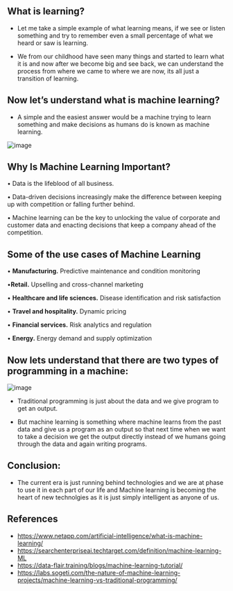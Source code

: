 ## What is learning?

- Let me take a simple example of what learning means, if we see or listen something and try to remember even a small percentage of what we heard or saw is learning.

- We from our childhood have seen many things and started to learn what it is and now after we become big and see back, we can understand the process from where we came to where we are now, its all just a transition of learning.


## Now let’s understand what is machine learning?

- A simple and the easiest answer would be a machine trying to learn something and make decisions as humans do is known as machine learning. 

![image](https://user-images.githubusercontent.com/63282184/135023304-5bfb4e84-a75a-4cef-aa22-bbf7949787d4.png)

## Why Is Machine Learning Important?

•	Data is the lifeblood of all business.

•	Data-driven decisions increasingly make the difference between keeping up with competition or falling further behind. 

•	Machine learning can be the key to unlocking the value of corporate and customer data and enacting decisions that keep a company ahead of the competition.


## Some of the use cases of Machine Learning 

•	**Manufacturing.** Predictive maintenance and condition monitoring

•**Retail.** Upselling and cross-channel marketing

•	**Healthcare and life sciences.** Disease identification and risk satisfaction

•	**Travel and hospitality.** Dynamic pricing

•	**Financial services.** Risk analytics and regulation

•	**Energy.** Energy demand and supply optimization 

## Now lets understand that there are two types of programming in a machine:

![image](https://user-images.githubusercontent.com/63282184/135040238-e7619395-8012-44a7-b71f-e090644717bd.png)

- Traditional programming is just about the data and we give program to get an output.

- But machine learning is something where machine learns from the past data and give us a program as an output so that next time when we want to take a decision we get the output directly instead of we humans going through the data and again writing programs. 

## Conclusion:

- The current era is just running behind technologies and we are at phase to use it in each part of our life and Machine learning is becoming the heart of new technolgies as it is just simply intelligent as anyone of us. 

## References

- https://www.netapp.com/artificial-intelligence/what-is-machine-learning/
- https://searchenterpriseai.techtarget.com/definition/machine-learning-ML
- https://data-flair.training/blogs/machine-learning-tutorial/
- https://labs.sogeti.com/the-nature-of-machine-learning-projects/machine-learning-vs-traditional-programming/
